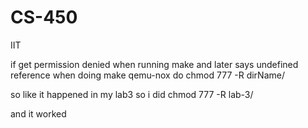 # CS-450
IIT

if get permission denied when running make
and later says undefined reference when doing make qemu-nox
do chmod 777 -R dirName/

so like it happened in my lab3
so i did
chmod 777 -R lab-3/

and it worked